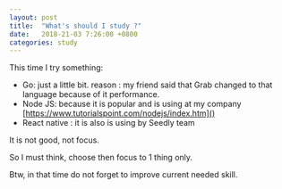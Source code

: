 ```yaml
---
layout: post
title:  "What's should I study ?"
date:   2018-21-03 7:26:00 +0800
categories: study
---
```

This time I try something:
- Go: just a little bit. reason : my friend said that Grab changed to that language because of it performance.
- Node JS: because it is popular and is using at my company
[https://www.tutorialspoint.com/nodejs/index.htm]()
- React native : it is also is using by Seedly team

It is not good, not focus.

So I must think, choose then focus to 1 thing only.

Btw, in that time do not forget to improve current needed skill.
